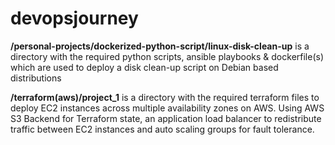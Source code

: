 # devopsjourney
**/personal-projects/dockerized-python-script/linux-disk-clean-up** is a directory with the required python scripts, ansible playbooks & dockerfile(s) which are used to deploy a disk clean-up script on Debian based distributions

**/terraform(aws)/project_1** is a directory with the required terraform files to deploy EC2 instances across multiple availability zones on AWS. Using AWS S3 Backend for Terraform state, an application load balancer to redistribute traffic between EC2 instances and auto scaling groups for fault tolerance.